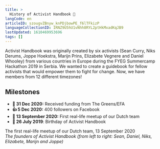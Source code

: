 ```yaml
---
title: >
  History of Activist Handbook 📜
langCode: en
articleID: szougvZBnyw_knPDjbowPE_f6lTFkizP
languageCollectionID: IRNZ9U5hU1vNhh8RYL2ptHkMxadKqJB9
lastUpdated: 1610469953696
tags: []
---
```


Activist Handbook was originally created by six activists (Sean Curry, Niks Derums, Joppe Hoekstra, Marijn Prins, Elizabete Vegnere and Daniel Whooley) from various countries in Europe during the FYEG Summercamp Hackathon 2019 in Serbia. We wanted to create a guidebook for fellow activists that would empower them to fight for change. Now, we have members from 12 different timezones!

## Milestones

-   **🤑 31 Dec 2020:** Received funding from The Greens/EFA
-   **👍 5 Dec 2020:** 400 followers on Facebook
-   **🧺 13 September 2020:** First real-life meetup of our Dutch team
-   **🐣 26 July 2019**: Birthday of Activist Handbook

<div><figcaption>The first real-life meetup of our Dutch team, 13 September 2020</figcaption></div>

<div><figcaption><i>The founders of Activist Handbook (from left to right: Sean, Daniel, Niks, Elizabete, Marijn and Joppe)</i></figcaption></div>